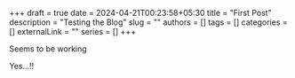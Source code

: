 +++ 
draft = true
date = 2024-04-21T00:23:58+05:30
title = "First Post"
description = "Testing the Blog"
slug = ""
authors = []
tags = []
categories = []
externalLink = ""
series = []
+++

Seems to be working

Yes...!!
